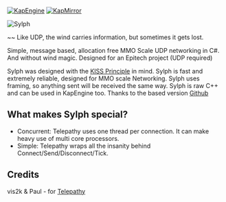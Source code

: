 [![KapEngine](https://img.shields.io/badge/KapEngine-brightgreen.svg)](https://github.com/benji-35/KapEngine/)
[![KapMirror](https://img.shields.io/badge/KapMirror-brightgreen.svg)](https://github.com/Chaika9/KapMirror/)

<img src="https://static.miraheze.org/mgqwiki/b/bf/Sylph_Inside.png" title="Sylph"/>

~~ Like UDP, the wind carries information, but sometimes it gets lost.

Simple, message based, allocation free MMO Scale UDP networking in C#. And without wind magic.
Designed for an Epitech project (UDP required)

Sylph was designed with the [KISS Principle](https://en.wikipedia.org/wiki/KISS_principle) in mind.
Sylph is fast and extremely reliable, designed for MMO scale Networking.
Sylph uses framing, so anything sent will be received the same way.
Sylph is raw C++ and can be used in KapEngine too.
Thanks to the based version [Github](https://github.com/vis2k/Telepathy)

## What makes Sylph special?

- Concurrent: Telepathy uses one thread per connection. It can make heavy use of multi core processors.
- Simple: Telepathy wraps all the insanity behind Connect/Send/Disconnect/Tick.

## Credits
vis2k & Paul - for [Telepathy](https://github.com/vis2k/Telepathy)
